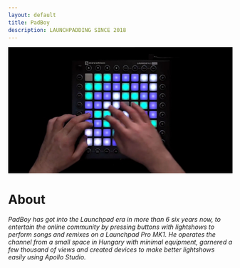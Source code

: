 ```yaml
---
layout: default
title: PadBoy
description: LAUNCHPADDING SINCE 2018
---
```


![padboy_banner](assets/banner.jpg)

# About
_PadBoy has got into the Launchpad era in more than 6 six years now, to entertain the online community by pressing buttons with lightshows to perform songs and remixes on a Launchpad Pro MK1. He operates the channel from a small space in Hungary with minimal equipment, garnered a few thousand of views and created devices to make better lightshows easily using Apollo Studio._
